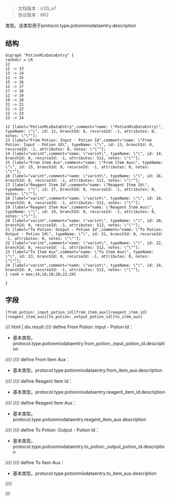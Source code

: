 # <!-- md:samp PotionMixDataEntry -->

> 文档版本：r/20_u7<br/>协议版本：662

<!-- md:samp PotionMixDataEntry -->类型。该类型用于protocol.type.potionmixdataentry.description

## 结构

```viz
digraph "PotionMixDataEntry" {
rankdir = LR
12
12 -> 13
13 -> 14
12 -> 15
15 -> 16
12 -> 17
17 -> 18
12 -> 19
19 -> 20
12 -> 21
21 -> 22
12 -> 23
23 -> 24

12 [label="PotionMixDataEntry",comment="name: \"PotionMixDataEntry\", typeName: \"\", id: 12, branchId: 0, recurseId: -1, attributes: 0, notes: \"\""];
13 [label="From Potion: Input - Potion Id",comment="name: \"From Potion: Input - Potion Id\", typeName: \"\", id: 13, branchId: 0, recurseId: -1, attributes: 0, notes: \"\""];
14 [label="varint",comment="name: \"varint\", typeName: \"\", id: 14, branchId: 0, recurseId: -1, attributes: 512, notes: \"\""];
15 [label="From Item Aux",comment="name: \"From Item Aux\", typeName: \"\", id: 15, branchId: 0, recurseId: -1, attributes: 0, notes: \"\""];
16 [label="varint",comment="name: \"varint\", typeName: \"\", id: 16, branchId: 0, recurseId: -1, attributes: 512, notes: \"\""];
17 [label="Reagent Item Id",comment="name: \"Reagent Item Id\", typeName: \"\", id: 17, branchId: 0, recurseId: -1, attributes: 0, notes: \"\""];
18 [label="varint",comment="name: \"varint\", typeName: \"\", id: 18, branchId: 0, recurseId: -1, attributes: 512, notes: \"\""];
19 [label="Reagent Item Aux",comment="name: \"Reagent Item Aux\", typeName: \"\", id: 19, branchId: 0, recurseId: -1, attributes: 0, notes: \"\""];
20 [label="varint",comment="name: \"varint\", typeName: \"\", id: 20, branchId: 0, recurseId: -1, attributes: 512, notes: \"\""];
21 [label="To Potion: Output - Potion Id",comment="name: \"To Potion: Output - Potion Id\", typeName: \"\", id: 21, branchId: 0, recurseId: -1, attributes: 0, notes: \"\""];
22 [label="varint",comment="name: \"varint\", typeName: \"\", id: 22, branchId: 0, recurseId: -1, attributes: 512, notes: \"\""];
23 [label="To Item Aux",comment="name: \"To Item Aux\", typeName: \"\", id: 23, branchId: 0, recurseId: -1, attributes: 0, notes: \"\""];
24 [label="varint",comment="name: \"varint\", typeName: \"\", id: 24, branchId: 0, recurseId: -1, attributes: 512, notes: \"\""];
{ rank = max;14;16;18;20;22;24}

}

```

## 字段

```title='PotionMixDataEntry'
[from_potion:_input_potion_id][from_item_aux][reagent_item_id][reagent_item_aux][to_potion:_output_potion_id][to_item_aux]
```

/// html | div.result
//// define
From Potion: Input - Potion Id：<!-- md:samp varint -->

- 基本类型。protocol.type.potionmixdataentry.from_potion:_input_potion_id.description


////
//// define
From Item Aux：<!-- md:samp varint -->

- 基本类型。protocol.type.potionmixdataentry.from_item_aux.description


////
//// define
Reagent Item Id：<!-- md:samp varint -->

- 基本类型。protocol.type.potionmixdataentry.reagent_item_id.description


////
//// define
Reagent Item Aux：<!-- md:samp varint -->

- 基本类型。protocol.type.potionmixdataentry.reagent_item_aux.description


////
//// define
To Potion: Output - Potion Id：<!-- md:samp varint -->

- 基本类型。protocol.type.potionmixdataentry.to_potion:_output_potion_id.description


////
//// define
To Item Aux：<!-- md:samp varint -->

- 基本类型。protocol.type.potionmixdataentry.to_item_aux.description


////

///

